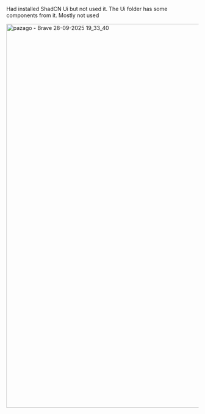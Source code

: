 Had installed ShadCN Ui but not used it. The Ui folder has some components from it. Mostly not used


<img width="1566" height="1003" alt="pazago - Brave 28-09-2025 19_33_40" src="https://github.com/user-attachments/assets/23bc6ccf-98a1-4f27-b97d-6f5a033d6086" />
